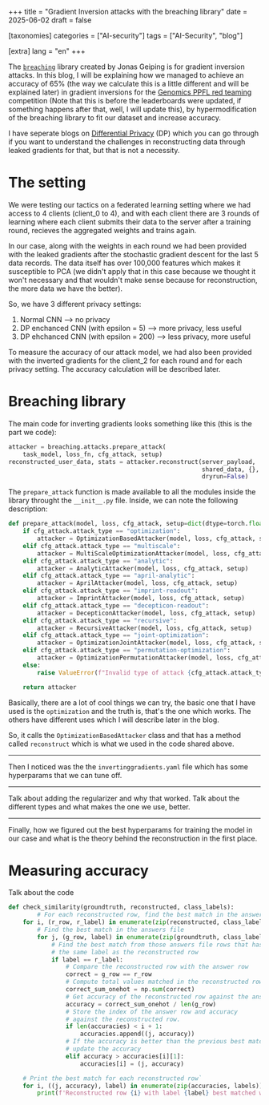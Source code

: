 +++
title = "Gradient Inversion attacks with the breaching library"
date = 2025-06-02
draft = false

[taxonomies]
categories = ["AI-security"]
tags = ["AI-Security", "blog"]

[extra]
lang = "en"
+++

The [`breaching`](https://github.com/JonasGeiping/breaching) library created by Jonas Geiping is for gradient inversion attacks. In this blog, I will be explaining how we managed to achieve an accuracy of 65% (the way we calculate this is a little different and will be explained later) in gradient inversions for the [Genomics PPFL red teaming](https://pages.nist.gov/genomics_ppfl/index.html) competition (Note that this is before the leaderboards were updated, if something happens after that, well, I will update this), by hypermodification of the breaching library to fit our dataset and increase accuracy.

I have seperate blogs on [Differential Privacy](https://purge12.github.io/blog/differential-privacy) (DP) which you can go through if you want to understand the challenges in reconstructing data through leaked gradients for that, but that is not a necessity.

# The setting

We were testing our tactics on a federated learning setting where we had access to 4 clients (client_0 to 4), and with each client there are 3 rounds of learning where each client submits their data to the server after a training round, recieves the aggregated weights and trains again.

In our case, along with the weights in each round we had been provided with the leaked gradients after the stochastic gradient descent for the last 5 data records. The data itself has over 100,000 features which makes it susceptible to PCA (we didn't apply that in this case because we thought it won't necessary and that wouldn't make sense because for reconstruction, the more data we have the better). 

So, we have 3 different privacy settings:

1. Normal CNN --> no privacy
2. DP enchanced CNN (with epsilon = 5) --> more privacy, less useful 
3. DP ehchanced CNN (with epsilon = 200) --> less privacy, more useful

To measure the accuracy of our attack model, we had also been provided with the inverted gradients for the client_2 for each round and for each privacy setting. The accuracy calculation will be described later.

# Breaching library

The main code for inverting gradients looks something like this (this is the part we code):

```py
attacker = breaching.attacks.prepare_attack(
    task_model, loss_fn, cfg_attack, setup)
reconstructed_user_data, stats = attacker.reconstruct(server_payload,
                                                      shared_data, {},
                                                      dryrun=False)
```

The `prepare_attack` function is made available to all the modules inside the library throught the `__init__.py` file. Inside, we can note the following description:

```py
def prepare_attack(model, loss, cfg_attack, setup=dict(dtype=torch.float, device=torch.device("cpu"))):
    if cfg_attack.attack_type == "optimization":
        attacker = OptimizationBasedAttacker(model, loss, cfg_attack, setup)
    elif cfg_attack.attack_type == "multiscale":
        attacker = MultiScaleOptimizationAttacker(model, loss, cfg_attack, setup)
    elif cfg_attack.attack_type == "analytic":
        attacker = AnalyticAttacker(model, loss, cfg_attack, setup)
    elif cfg_attack.attack_type == "april-analytic":
        attacker = AprilAttacker(model, loss, cfg_attack, setup)
    elif cfg_attack.attack_type == "imprint-readout":
        attacker = ImprintAttacker(model, loss, cfg_attack, setup)
    elif cfg_attack.attack_type == "decepticon-readout":
        attacker = DecepticonAttacker(model, loss, cfg_attack, setup)
    elif cfg_attack.attack_type == "recursive":
        attacker = RecursiveAttacker(model, loss, cfg_attack, setup)
    elif cfg_attack.attack_type == "joint-optimization":
        attacker = OptimizationJointAttacker(model, loss, cfg_attack, setup)
    elif cfg_attack.attack_type == "permutation-optimization":
        attacker = OptimizationPermutationAttacker(model, loss, cfg_attack, setup)
    else:
        raise ValueError(f"Invalid type of attack {cfg_attack.attack_type} given.")

    return attacker
```

Basically, there are a lot of cool things we can try, the basic one that I have used is the `optimization` and the truth is, that's the one which works. The others have different uses which I will describe later in the blog.

So, it calls the `OptimizationBasedAttacker` class and that has a method called `reconstruct` which is what we used in the code shared above.

---

Then I noticed was the the `invertinggradients.yaml` file which has some hyperparams that we can tune off. 

---

Talk about adding the regularizer and why that worked. Talk about the different types and what makes the one we use, better.

--- 

Finally, how we figured out the best hyperparams for training the model in our case and what is the theory behind the reconstruction in the first place.

# Measuring accuracy

Talk about the code

```py
def check_similarity(groundtruth, reconstructed, class_labels):
        # For each reconstructed row, find the best match in the answers file
    for i, (r_row, r_label) in enumerate(zip(reconstructed, class_labels)):
        # Find the best match in the answers file
        for j, (g_row, label) in enumerate(zip(groundtruth, class_labels)):
            # Find the best match from those answers file rows that has
            # the same label as the reconstructed row
            if label == r_label:
                # Compare the reconstructed row with the answer row
                correct = g_row == r_row
                # Compute total values matched in the reconstructed row
                correct_sum_onehot = np.sum(correct)
                # Get accuracy of the reconstructed row against the answer row
                accuracy = correct_sum_onehot / len(g_row)
                # Store the index of the answer row and accuracy
                # against the reconstructed row.
                if len(accuracies) < i + 1:
                    accuracies.append((j, accuracy))
                # If the accuracy is better than the previous best match,
                # update the accuracy
                elif accuracy > accuracies[i][1]:
                    accuracies[i] = (j, accuracy)

    # Print the best match for each reconstructed row`
    for i, ((j, accuracy), label) in enumerate(zip(accuracies, labels)):
        print(f'Reconstructed row {i} with label {label} best matched with answer row {j} with accuracy {accuracy:.4f}')
```
